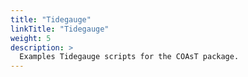 ```yaml
---
title: "Tidegauge"
linkTitle: "Tidegauge"
weight: 5
description: >
  Examples Tidegauge scripts for the COAsT package.
---
```

